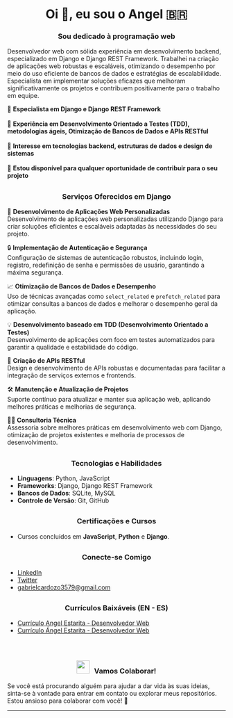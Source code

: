 ## <h1 align="center">Oi 👋, eu sou o Angel 🇧🇷</h1> 
<h3 align="center">Sou dedicado à programação web</h3>

Desenvolvedor web com sólida experiência em desenvolvimento backend, especializado em Django e Django REST Framework. Trabalhei na criação de aplicações web robustas e escaláveis, otimizando o desempenho por meio do uso eficiente de bancos de dados e estratégias de escalabilidade. Especialista em implementar soluções eficazes que melhoram significativamente os projetos e contribuem positivamente para o trabalho em equipe.

🌱 **Especialista em Django e Django REST Framework**
<br/>
<br/>
🧪 **Experiência em Desenvolvimento Orientado a Testes (TDD), metodologias ágeis, Otimização de Bancos de Dados e APIs RESTful**
<br/>
<br/>
🎯 **Interesse em tecnologias backend, estruturas de dados e design de sistemas**
<br/>
<br/>
🤝 **Estou disponível para qualquer oportunidade de contribuir para o seu projeto**

## <h3 align="center">Serviços Oferecidos em Django</h3>

🔧 **Desenvolvimento de Aplicações Web Personalizadas**  
Desenvolvimento de aplicações web personalizadas utilizando Django para criar soluções eficientes e escaláveis adaptadas às necessidades do seu projeto.

🔒 **Implementação de Autenticação e Segurança**  
Configuração de sistemas de autenticação robustos, incluindo login, registro, redefinição de senha e permissões de usuário, garantindo a máxima segurança.

📈 **Otimização de Bancos de Dados e Desempenho**  
Uso de técnicas avançadas como `select_related` e `prefetch_related` para otimizar consultas a bancos de dados e melhorar o desempenho geral da aplicação.

💡 **Desenvolvimento baseado em TDD (Desenvolvimento Orientado a Testes)**  
Desenvolvimento de aplicações com foco em testes automatizados para garantir a qualidade e estabilidade do código.

📝 **Criação de APIs RESTful**  
Design e desenvolvimento de APIs robustas e documentadas para facilitar a integração de serviços externos e frontends.

🛠️ **Manutenção e Atualização de Projetos**  
Suporte contínuo para atualizar e manter sua aplicação web, aplicando melhores práticas e melhorias de segurança.

👨‍💻 **Consultoria Técnica**  
Assessoria sobre melhores práticas em desenvolvimento web com Django, otimização de projetos existentes e melhoria de processos de desenvolvimento.

## <h3 align="center">Tecnologias e Habilidades</h3>
- **Linguagens**: Python, JavaScript
- **Frameworks**: Django, Django REST Framework
- **Bancos de Dados**: SQLite, MySQL
- **Controle de Versão**: Git, GitHub

## <h3 align="center">Certificações e Cursos</h3>
- Cursos concluídos em **JavaScript**, **Python** e **Django**.

## <h3 align="center">Conecte-se Comigo</h3>
- [LinkedIn](https://www.linkedin.com/in/ángel-estarita-21002822a/)
- [Twitter](https://x.com/xAd4247250)
- [gabrielcardozo3579@gmail.com](https://mail.google.com/mail/u/0/#inbox?compose=GTvVlcSKhcBwMxGggmrFNkRvjKRZDcMbkprCQKKQnHpBJkkXghwvTGSjgVntDhCdrGthlHrpcHchQ) 

## <h3 align="center">Currículos Baixáveis (EN - ES)</h3>
- [Currículo Angel Estarita - Desenvolvedor Web](https://github.com/xAd4/xAd4/blob/main/CV%20Angel%20Estarita%20-%20Web%20Developer.pdf)
- [Currículo  Ángel Estarita - Desenvolvedor Web](https://github.com/xAd4/xAd4/blob/main/CV%20Ángel%20Estarita%20-%20Desarrollador%20Web.pdf)

<br/>

## <h3 align="center"><img src="https://media.giphy.com/media/iY8CRBdQXODJSCERIr/giphy.gif" width="30" height="30" style="margin-right: 10px;">Vamos Colaborar!</h3>
Se você está procurando alguém para ajudar a dar vida às suas ideias, sinta-se à vontade para entrar em contato ou explorar meus repositórios. Estou ansioso para colaborar com você! 🤝

<hr/>
